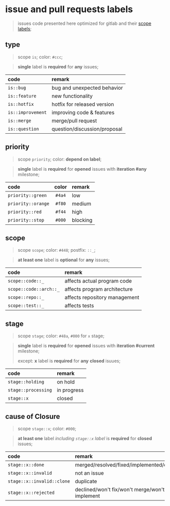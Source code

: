 # issue and pull requests labels

> issues code presented here optimized for gitlab and their
> [scope labels](https://gitlab.com/help/user/project/labels.md#scoped-labels);

## type

> scope `is`; color: `#ccc`;

> **single** label is **required** for **any** issues;

| code              | remark                       |
| :---------------- | :--------------------------- |
| `is::bug`         | bug and unexpected behavior  |
| `is::feature`     | new functionality            |
| `is::hotfix`      | hotfix for released version  |
| `is::improvement` | improving code & features    |
| `is::merge`       | merge/pull request           |
| `is::question`    | question/discussion/proposal |

## priority

> scope `priority`; color: **depend on label**;

> **single** label is **required** for **opened** issues with **iteration #any** milestone;

| code               | color  | remark   |
| :----------------- | :----: | :------- |
| `priority::green`  | `#4a4` | low      |
| `priority::orange` | `#f80` | medium   |
| `priority::red`    | `#f44` | high     |
| `priority::stop`    | `#000` | blocking |

## scope

> scope `scope`; color: `#448`; postfix: `::_`;

> **at least one** label is **optional** for **any** issues;

| code                   | remark                        |
| :--------------------- | :---------------------------- |
| `scope::code::_`       | affects actual program code   |
| `scope::code::arch::_` | affects program architecture  |
| `scope::repo::_`       | affects repository management |
| `scope::test::_`       | affects tests                 |

## stage

> scope `stage`; color: `#48a`, `#000` for `x` stage;

> **single** label is **required** for **opened** issues with **iteration #current** milestone;
>
> except: **x** label is **required** for **any** **closed** isuues;

| code                | remark      |
| :------------------ | :---------- |
| `stage::holding`    | on hold     |
| `stage::processing` | in progress |
| `stage::x`          | closed      |

## cause of Closure

> scope `stage::x`; color: `#000`;

> **at least one** label *including `stage::x` label* is **required** for **closed** issues;

| code                       | remark                                         |
| :------------------------- | :--------------------------------------------- |
| `stage::x::done`           | merged/resolved/fixed/implemented/done         |
| `stage::x::invalid`        | not an issue                                   |
| `stage::x::invalid::clone` | duplicate                                      |
| `stage::x::rejected`       | declined/won't fix/won't merge/won't implement |
